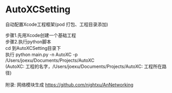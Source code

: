 # AutoXCSetting
自动配置Xcode工程框架(pod 打包、工程目录添加) </br>

步骤1.先用Xcode创建一个基础工程 </br>
步骤2.执行python脚本  </br>
    cd 到AutoXCSetting目录下 </br>
    执行 python main.py -n AutoXC -p /Users/joexu/Documents/Projects/AutoXC </br>
      (AutoXC: 工程的名字，/Users/joexu/Documents/Projects/AutoXC: 工程所在路径) </br>
 </br>
附录: 网络模块生成 https://github.com/nightxu/AnNetworking </br>
      
